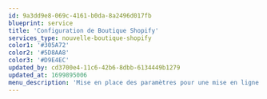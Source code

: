 ```yaml
---
id: 9a3dd9e8-069c-4161-b0da-8a2496d017fb
blueprint: service
title: 'Configuration de Boutique Shopify'
services_type: nouvelle-boutique-shopify
color1: '#305A72'
color2: '#5D8AA8'
color3: '#D9E4EC'
updated_by: cd3700e4-11c6-42b6-8dbb-6134449b1279
updated_at: 1699895006
menu_description: 'Mise en place des paramètres pour une mise en ligne facile.'
---
```

